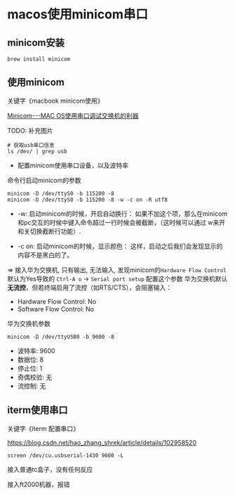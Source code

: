 # macos使用minicom串口

## minicom安装

```
brew install minicom
```


## 使用minicom

关键字《macbook minicom使用》

[Minicom---MAC OS使用串口调试交换机的利器](https://www.jianshu.com/p/3d921b547705)

TODO: 补充图片

```
# 获取usb串口信息
ls /dev/ | grep usb
```

* 配置minicom使用串口设备，以及波特率

命令行启动minicom的参数
```
minicom -D /dev/ttyS0 -b 115200 -8
minicom -D /dev/ttyS0 -b 115200 -8 -w -c on -R utf8
```

* -w: 启动minicom的时候，开启自动换行：
如果不加这个项，那么在minicom和pc交互的时候中键入命令超过一行时候会被截断，（这时候可以通过<C-a> w来开和关切换截断行功能）.

* -c on: 启动minicom的时候，显示颜色：
这样，启动之后我们会发现显示的内容不是黑白的了。

=> 接入华为交换机, 只有输出, 无法输入, 发现minicom的`Hardware Flow Control` 默认为Yes导致的
`Ctrl-A o` -> `Serial port setup` 配置这个参数
华为交换机默认**无流控**，但若终端启用了流控（如RTS/CTS），会阻塞输入：

- Hardware Flow Control: No
- Software Flow Control: No


华为交换机参数
```
minicom -D /dev/ttyUSB0 -b 9600 -8
```

- 波特率: 9600
- 数据位: 8
- 停止位: 1
- 奇偶校验: 无
- 流控制: 无


## iterm使用串口

关键字《iterm 配置串口》

https://blog.csdn.net/hao_zhang_shrek/article/details/102958520

```
screen /dev/cu.usbserial-1430 9600 -L
```

接入普通tc盒子，没有任何反应

接入ft2000机器，报错

